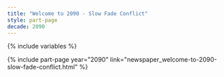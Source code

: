 ```yaml
---
title: "Welcome to 2090 - Slow Fade Conflict"
style: part-page
decade: 2090
---
```


{% include variables %}

{% include part-page year="2090" link="newspaper_welcome-to-2090-slow-fade-conflict.html" %}
